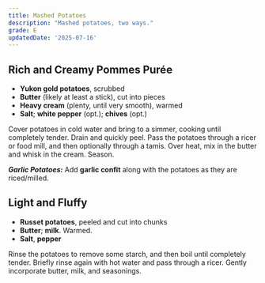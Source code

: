 ```yaml
---
title: Mashed Potatoes
description: "Mashed potatoes, two ways."
grade: E
updatedDate: '2025-07-16'
---
```

## Rich and Creamy Pommes Purée 
 - **Yukon gold potatoes**, scrubbed
 - **Butter** (likely at least a stick), cut into pieces
 - **Heavy cream** (plenty, until very smooth), warmed
 - **Salt**; **white pepper** (opt.); **chives** (opt.)

Cover potatoes in cold water and bring to a simmer, cooking until completely tender. Drain and quickly peel. Pass the potatoes through a ricer or food mill, and then optionally through a tamis. Over heat, mix in the butter and whisk in the cream. Season.

***Garlic Potatoes:*** Add **garlic confit** along with the potatoes as they are riced/milled.

## Light and Fluffy
- **Russet potatoes**, peeled and cut into chunks 
- **Butter**; **milk**. Warmed.
- **Salt**, **pepper**

Rinse the potatoes to remove some starch, and then boil until completely tender. Briefly rinse again with hot water and pass through a ricer. Gently incorporate butter, milk, and seasonings. 